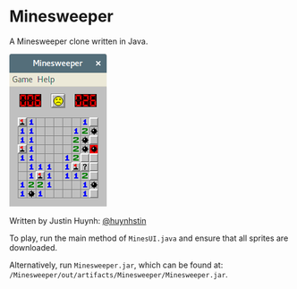 # Minesweeper
A Minesweeper clone written in Java.

![alt](https://raw.githubusercontent.com/huynhstin/Minesweeper/master/screenshot.png)

Written by Justin Huynh: [@huynhstin](https://github.com/huynhstin)

To play, run the main method of `MinesUI.java` and ensure that all sprites are downloaded.

Alternatively, run `Minesweeper.jar`, which can be found at: `/Minesweeper/out/artifacts/Minesweeper/Minesweeper.jar`.
